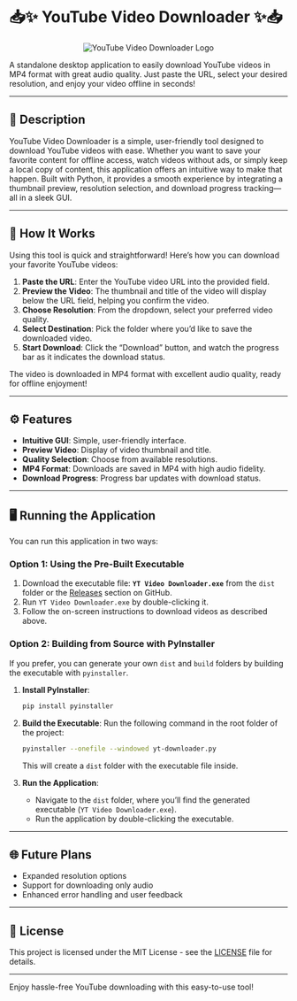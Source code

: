 # 📥✨ YouTube Video Downloader ✨📥  

<p align="center">
    <img src="yt-downloader-logo.ico" alt="YouTube Video Downloader Logo" />
</p>

A standalone desktop application to easily download YouTube videos in MP4 format with great audio quality. Just paste the URL, select your desired resolution, and enjoy your video offline in seconds!

---

## 📜 Description

YouTube Video Downloader is a simple, user-friendly tool designed to download YouTube videos with ease. Whether you want to save your favorite content for offline access, watch videos without ads, or simply keep a local copy of content, this application offers an intuitive way to make that happen. Built with Python, it provides a smooth experience by integrating a thumbnail preview, resolution selection, and download progress tracking—all in a sleek GUI.

---

## 🚀 How It Works

Using this tool is quick and straightforward! Here’s how you can download your favorite YouTube videos:

1. **Paste the URL**: Enter the YouTube video URL into the provided field.
2. **Preview the Video**: The thumbnail and title of the video will display below the URL field, helping you confirm the video.
3. **Choose Resolution**: From the dropdown, select your preferred video quality.
4. **Select Destination**: Pick the folder where you’d like to save the downloaded video.
5. **Start Download**: Click the “Download” button, and watch the progress bar as it indicates the download status.

The video is downloaded in MP4 format with excellent audio quality, ready for offline enjoyment!

---

## ⚙️ Features

- **Intuitive GUI**: Simple, user-friendly interface.
- **Preview Video**: Display of video thumbnail and title.
- **Quality Selection**: Choose from available resolutions.
- **MP4 Format**: Downloads are saved in MP4 with high audio fidelity.
- **Download Progress**: Progress bar updates with download status.

---

## 🖥️ Running the Application

You can run this application in two ways:

### Option 1: Using the Pre-Built Executable
1. Download the executable file: **`YT Video Downloader.exe`** from the `dist` folder or the [Releases](https://github.com/username/repository/releases) section on GitHub.
2. Run `YT Video Downloader.exe` by double-clicking it.
3. Follow the on-screen instructions to download videos as described above.

### Option 2: Building from Source with PyInstaller
If you prefer, you can generate your own `dist` and `build` folders by building the executable with `pyinstaller`.

1. **Install PyInstaller**:
   ```bash
   pip install pyinstaller
   ```
2. **Build the Executable**:
   Run the following command in the root folder of the project:
   ```bash
   pyinstaller --onefile --windowed yt-downloader.py
   ```
   This will create a `dist` folder with the executable file inside.

3. **Run the Application**:
   - Navigate to the `dist` folder, where you’ll find the generated executable (`YT Video Downloader.exe`).
   - Run the application by double-clicking the executable.

---

## 🌐 Future Plans

- Expanded resolution options
- Support for downloading only audio
- Enhanced error handling and user feedback

---

## 📄 License

This project is licensed under the MIT License - see the [LICENSE](LICENSE) file for details.

---

Enjoy hassle-free YouTube downloading with this easy-to-use tool!
